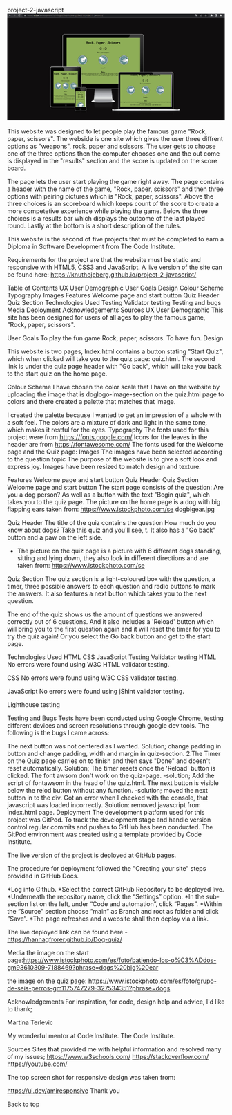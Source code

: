 project-2-javascript
<img width="650" alt="" src="assets/images/responsive-test.png">

This website was designed to let people play the famous game "Rock, paper, scissors". The webside is one site which gives the user three diffrent options as "weapons", rock, paper and scissors. The user gets to choose one of the three options then the computer chooses one and the out come is displayed in the "results" section and the score is updated on the score board.

The page lets the user start playing the game right away. The page contains a header with the name of the game, "Rock, paper, scissors" and then three options with pairing pictures which is "Rock, paper, scissors". Above the three choices is an scoreboard which keeps count of the score to create a more competetive experience while playing the game. Below the three choices is a results bar which displays the outcome of the last played round. Lastly at the bottom is a short description of the rules. 

This website is the second of five projects that must be completed to earn a Diploma in Software Development from The Code Institute.

Requirements for the project are that the website must be static and responsive with HTML5, CSS3 and JavaScript. A live version of the site can be found here: https://knuthojeberg.github.io/project-2-javascript/

Table of Contents
UX
User Demographic
User Goals
Design
Colour Scheme
Typography
Images
Features
Welcome page and start button
Quiz Header
Quiz Section
Technologies Used
Testing
Validator testing
Testing and bugs
Media
Deployment
Acknowledgements
Sources
UX
User Demographic
This site has been designed for users of all ages to play the famous game, "Rock, paper, scissors".

User Goals
To play the fun game Rock, paper, scissors.
To have fun.
Design


This website is two pages, Index.html contains a button stating "Start Quiz", which when clicked will take you to the quiz page: quiz.html. The second link is under the quiz page header with "Go back", which will take you back to the start quiz on the home page.

Colour Scheme
I have chosen the color scale that I have on the website by uploading the image that is doglogo-image-section on the quiz.html page to colors and there created a palette that matches that image.

I created the palette because I wanted to get an impression of a whole with a soft feel. The colors are a mixture of dark and light in the same tone, which makes it restful for the eyes.
Typography
The fonts used for this project were from https://fonts.google.com/
Icons for the leaves in the header are from https://fontawesome.com/
The fonts used for the Welcome page and the Quiz page:
Images
The images have been selected according to the question topic The purpose of the website is to give a soft look and express joy. Images have been resized to match design and texture.

Features
Welcome page and start button
Quiz Header
Quiz Section
Welcome page and start button
The start page consists of the question: Are you a dog person? As well as a button with the text "Begin quiz", which takes you to the quiz page.
The picture on the home page is a dog with big flapping ears taken from: https://www.istockphoto.com/se
dogbigear.jpg

Quiz Header
The title of the quiz contains the question How much do you know about dogs? Take this quiz and you'll see, t. It also has a "Go back" button and a paw on the left side.


- The picture on the quiz page is a picture with 6 different dogs standing, sitting and lying down, they also look in different directions and are taken from: https://www.istockphoto.com/se


Quiz Section
The quiz section is a light-coloured box with the question, a timer, three possible answers to each question and radio buttons to mark the answers.
It also features a next button which takes you to the next question.


The end of the quiz shows us the amount of questions we answered correctly out of 6 questions. And it also includes a 'Reload' button which will bring you to the first question again and it will reset the timer for you to try the quiz again! Or you select the Go back button and get to the start page.




Technologies Used
HTML
CSS
JavaScript
Testing
Validator testing
HTML
No errors were found using W3C HTML validator testing.




CSS
No errors were found using W3C CSS validator testing.


JavaScript
No errors were found using jShint validator testing.


Lighthouse testing


Testing and Bugs
Tests have been conducted using Google Chrome, testing different devices and screen resolutions through google dev tools. The following is the bugs I came across:

The next button was not centered as I wanted.
Solution; change padding in button and change padding, width and margin in quiz-section. 2.The Timer on the Quiz page carries on to finish and then says "Done" and doesn't reset automatically.
Solution; The timer resets once the 'Reload' button is clicked.
The font awsom don't work on the quiz-page. -solution; Add the script of fontawsom in the head of the quiz.html.
The next button is visible below the relod button without any function. -solution; moved the next button in to the div.
Got an error when I checked with the console, that javascript was loaded incorrectly.
Solution: removed javascript from index.html page.
Deployment
The development platform used for this project was GitPod. To track the development stage and handle version control regular commits and pushes to GitHub has been conducted. The GitPod environment was created using a template provided by Code Institute.

The live version of the project is deployed at GitHub pages.

The procedure for deployment followed the "Creating your site" steps provided in GitHub Docs.

*Log into Github. *Select the correct GitHub Repository to be deployed live. *Underneath the repository name, click the “Settings” option. *In the sub-section list on the left, under “Code and automation”, click “Pages”. *Within the ”Source” section choose ”main” as Branch and root as folder and click ”Save”. *The page refreshes and a website shall then deploy via a link.

The live deployed link can be found here - https://hannagfrorer.github.io/Dog-quiz/

Media
the image on the start page:https://www.istockphoto.com/es/foto/batiendo-los-o%C3%ADdos-gm93610309-7188469?phrase=dogs%20big%20ear

the image on the quiz page: https://www.istockphoto.com/es/foto/grupo-de-seis-perros-gm1175747279-327534351?phrase=dogs

Acknowledgements
For inspiration, for code, design help and advice, I'd like to thank;

Martina Terlevic

My wonderful mentor at Code Institute.
The Code Institute.

Sources
Sites that provided me with helpful information and resolved many of my issues; https://www.w3schools.com/ https://stackoverflow.com/ https://youtube.com/

The top screen shot for responsive design was taken from:

https://ui.dev/amiresponsive
Thank you

Back to top